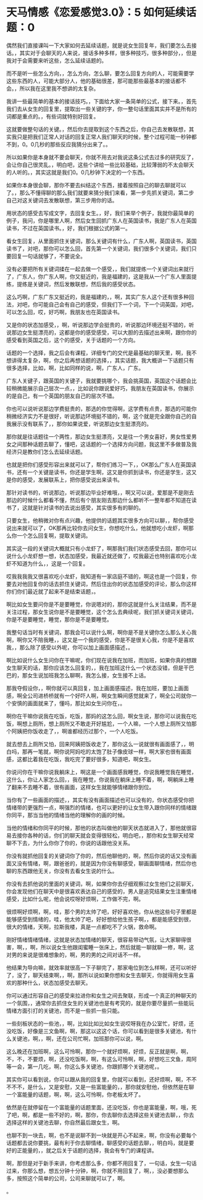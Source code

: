 # 天马情感《恋爱感觉3.0》：5 如何延续话题：0

偶然我们直接课叫一下大家如何去延续话题，就是说女生回复年，我们要怎么去接话。，其实对于会聊天的人来说，接话多种多样，很多种技巧，很多种部分，，但是我对于会需要来听这些，怎么延续话题的。

而不是听一些怎么方向，，怎么方向，怎么聊，要怎么回复方向的人，可能需要学这些东西的人，可能大部分人，他的基础很差，那可能那些最基本的接话都不会。，所以我在这里我不想讲的太复杂。

我讲一些最简单的基本的接话技巧。，下面给大家一条简单的公式，接下来。，首先我们去从女生的回复里，提取出一些关键的字，你一整句话里面其实并不是所有的词都是重点的。，有些词就特别好回复。

这就要做整句话的关键。，然后你去提取到这个东西之后，你自己去发散联想，其实我只是把我们正常人对话的回复正常人我们聊天的时候，整个过程可能一秒钟都不到，0。0几秒的那些反应我猜分出来了。。

所以如果你是本身就不要会聊天，你就不用去对我说这条公式去过多的研究反了，会让你自己很灵乱。，明白吧，这些个讲给一些比较基础，比较薄弱的不太会聊天的人听的。，其实这就是我们0。0几秒钟下决定的一个东西。

如果你本身很会聊，那你不要去纠结这个东西，接着按照自己的聊去聊就可以了。，那么不懂得聊的那么我们就要来猜分我们来看，第一步先抓关键词，第二步自己对这关键词去发散联想，第三步用你的话。

用状态的感受去写成文字，去回复女生。，好，我们来举个例子，我就你最简单的例子，我问，你是哪里人啊，然后女生回抓广东人在英国读书，我是广东人在英国读书，不过在英国读书。，好，我们根据公式的第一。

看女生回复，从里面抓住关键词，那么关键词有什么，广东人啊，英国读书，英国读书了，对吧，那你可以怎么回，首先第一个关键词，我们很多个关键词，我们只要回复一句话就够了，不要说全。

没有必要把所有关键词揉在一起去做一个感受，，我们就提练一个关键词出来就行了，广东人，你广东人啊，你又挺近的，我是福建的，这是我从一个广东人里面提练，提练是关键词，然后发散联想，然后我的感受状态。

这么巧啊，广东广东又挺近的，我是福建的，，啊，其实广东人这个还有很多种回法，对吧，你可能自己会有自己的感受，但我们下一个词，下一个词英国，对吧，可以怎么回，哎，好巧啊，我朋友也在英国读书。

又是你的状态加感受，，啊，听说那边学会挺贵的，听说那边环境还挺不错的，听说那边女生挺漂亮的，这都是你的感受感受，可以大胆的去描述出来啊，跟你你的感受看到英国之后，这个的感受，关于话题的一个方向。

话题的一个选择，我之后会有课程，详细专门的交代是最基础的聊天里，啊，我不想讲得太复杂，啊，你之后再想话题的选择，，其实话题，我大概讲一下话题只有很多选择，比如，啊，比如同样的说，啊，广东人，广东。

广东人关键子，跟英国的关键子，我就要挑哪个，我会挑英国，英国这个话题会比较稍微能展示自己层次一点，，比如说你跟说爱好巧，我朋友在英国读书，你展示的是自己，有一个英国的朋友自己的层次不错。

你也可以说听说那边学费挺贵的，那选的你觉得啊，这学费有点贵，那选的可能你稍微经济实力不是很好，听说那边环境挺不错的，啊，这个就是完全跟你自己的自我展示没有联系了，，那你如果说爱，听说那边女生挺漂亮的。

那你就是往话题往一个两性，那边女生挺漂亮，又是往一个男女喜好，男女性爱男女之间那种话题去聊了，懂吧，这话题的一个选择方向问题，我这里不多做普及我经济只是教你们怎么去延续话题。

也就是把你们感受形容出来就可以了，帮你们练习一下，，OK那么广东人在英国读书，还有一个关键是读书，你还是学生啊，这又是你抓到读书，你还是学生，这又是你的感受，发展联系上，把你感受说出来读书。

那针对读书的，听说那边，听说那边毕业好难哦，，啊又可以说，爱那是不是刚去那边的时候什么都看不懂，然后有个朋友刚去那边什么都听不一整年都不知道在读书了，这就是针对读书的去说出感受，其实很多有的聊的。

只要女生，他稍微对你有点兴趣，他提供的话题其实很多方向可以聊，，帮你感受说出来就可以了，OK那再比较你去问女生，你想吃什么，他就想吃小龙虾，啊那么你一个怎么回复啊，提取关键词。

其实这一段的关键词大概就只有小龙虾了，啊那我们我们状态感受去回，那你可以说什么小龙虾想一想，状态加感受，我最近就还做了，哎我最近也特别喜欢吃小龙虾不知道为什么，，这是一个回复。

哎我我我我又很喜欢吃小龙虾，我知道有一家店庭不错的，啊这也是一个回复，你要去对他回复你的话去抓住关键词，然后住出你的状态加感受的评论，那么你这样你们你们最近就了起来不是结束话题，。

啊比如女生要问你是不是要睡觉，你说嗯对的，那你这就是什么关注结果，而不是关注过程，那女生说你是不是要睡觉，这个怎么去典续呢，我们抓关键词关键词，你是不是要睡觉，睡觉，那你是不是要睡觉。

我整句话当时有关键词，那我会可以说什么啊，啊你是不是关键你怎么那么关心我啊，啊你又不陪我睡，，这又是一个我的感受，你是不是很关心我，你是不是喜欢我，，那么除了感受以外呢，你可以加上画面感描述，。

啊比如说什么女生问你在干嘛呢，你们现在说我在加班，而加班，如果你真的想跟女生聊天的话，那你应该怎么回复的，，我在加班这什么一个状态没错，但是干巴巴的，那女生说加班我怎么聊啊，我怎么接，女生接不上话。

那我夺假设你，，啊你就可以真回复，加上画面感描述，我在加班，要加上画面感，啊全公司进桥桥就有一个好吓人啊，啊女生瞬间感觉就来了，啊全公司就你一个安慎的画面就来了，懂吗，那比如女生问你在，。

啊你在干嘛你说我在吃饭，吃饭，那妈的这怎么回，啊女生说，那你可以说我在吃饭，啊想上厕所，想上厕所又不敢走开好尴尬，一个人嘛，一个人想上厕所又怕那个阿姨把你饭收走了，，啊谁都经历过那个，一个人吃饭。

就去想去上厕所又怕，回来阿姨把饭收走了，那你这么一说就很有画面感了，，明白吗，那再一笔就，啊你说阿妈吃的太饱了肚子像皮球一样，啊大家也很有画面感，这都比着我在吃饭，我吃完了要好很多，知道吧，啊女生。

你说问你在干嘛你说我躺床上，啊这是一个画面感我睡觉，你说我睡觉我在睡觉，这什么，你让人家怎么回，，我在睡觉，你说我在躺床上睡不着，啊，啊躺床上睡了翻来不去睡不着，很有画面，这样女生就能够情绪跟你到位。

当你有了一些画面的描述，，其实有没有画面描述也可以没有的，你状态感受你把情绪带的更强烈一点，啊强烈的情绪，也可以更好的让女生带入跟你同样的情绪跟你同平，那当当他的情绪当他的理解你的画的时候。

当他的情绪和你同平的时候，那他的状态叫做他的聊天状态就进入了，那他就很容易去接你各种的话，你们的聊天就会变得很轻松，明白吧，，那你和女生聊天经常聊不下去，为什么你你了你的，你说的话跟他没关系。

你没有就抓他回复的关键词你了你的，然后他聊他的，啊，然后你说的话又没有画面又没有情绪，啊，跟爸爸的，就是因为你没有聊感受，聊画面聊情绪，然后你也聊的东西跟他无关，你没有去看女生说的什么。

你没有去抓他说的里面的关键词，啊，如果你你去仔细观察过女生他们之前聊天，你会发现他们在聊天中是很喜欢表达自己的感受的，男人是追究结果女生注重情绪感受，比如什么呢，他会说哎呀好烦啊，工作做不完，啊。

很烦啊好烦啊，啊，哇，那个男的太帅了吧，好好喜欢他，你从他这些句子里都是能够感受到情绪的，哇，他太帅了吧，好好想给他生孩子啊，，都是能感受到很，很大的情绪，天啊，拉斯我楼，真是一点都吃不了火锅，救命啊。

刚好情绪情绪情绪，这就是状态加情绪的聊天，很容易带动气氛，让大家聊得很害，啊，，啊，所以说女生他跟闺蜜睡一张床上，然后就能一聊就聊一修，啊，这对男的来说是很难想象的，啊，男的男的之间对话不一样。

他结果为导向嘛，就效率就很高一下子聊完了，那家电位到怎么样啊，还可以听好了，没了，聊天结束啊，，啊，那所以说如果你想和女生去聊天，你就得用女生喜欢的那种什么，状态加感受去聊天。

你可以通过形容自己的感受来拉进你和女生之间去聚联，形成一个真正的种聊天的一个氛围，，通常你去抓住女生的关键池也是有考究的，就是你要尽量抓一些能玩情绪方面引打的关键池，而不是一些抓一些只能。

一些刻板状态的一些池，，啊，比如比如比如女生说哎呀我在办公室忙，好烦，还没吃饭，好像是三文鱼啊，啊，那这以这这个话，你可以看到是很多关键池，有什么关键池，啊，，啊，还在公司忙啊，加班那你可以说，啊。

这么晚还在加班啊，这么可怜啊，那你一个就好烦啊，好烦，反正就是啊，啊，不，不，不要烦，啊，还没吃饭啊，啊，有这么可怜啊，啊，好想吃三文鱼，周阿等一会，第一几吃，啊，你这么多关键池，你跟抓哪个关键池呢，。

其实你可以看到说，你可以跟从我的回复里，你就可以看到，还好烦啊，啊，不不不不不，是什么，又是安慰，又是一些富能量的，，那你就安慰他，但依然是在聊一个富能量的话题，啊，啊，这么可怜啊，你老板太坏了。

依然是在就停留在一个富能量的话题里面，还没吃饭，你也是富能量，啊，哦，死了吧，啊，都是一些不好的，啊，那你，你去聊你去选择这些关键池去聊，，你去选择这样的关键池去聊，你自然最后跟女生，啊。

也聊不到一块去，啊，也不是说聊不到一块就是开心不起来，啊，你没有必要每个话题都去说你要挑，最有利于你去聊情绪，聊感受的话题去聊，，明白吗，就是要好的正能量的，，就之后关于话题的选择，我会有专门的课程讲。

啊，那但是对于新手来讲，你考虑那么多，你都不用回复了，一句话，女生一句话过来，你那么想，想五分钟十分钟，啊，你就不用回复了，啊，，没必要想那么多，按照这个简单的公司，公司来聊就可以了，啊。

。